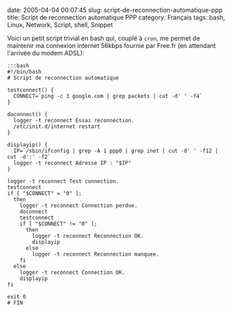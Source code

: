 date: 2005-04-04 00:07:45
slug: script-de-reconnection-automatique-ppp
title: Script de reconnection automatique PPP
category: Français
tags: bash, Linux, Network, Script, shell, Snippet

Voici un petit script trivial en bash qui, couplé à `cron`, me permet de maintenir ma connexion internet 56kbps fournie par Free.fr (en attendant l'arrivée du modem ADSL):

    :::bash
    #!/bin/bash
    # Script de reconnection automatique

    testconnect() {
      CONNECT=`ping -c 3 google.com | grep packets | cut -d' ' -f4`
    }

    doconnect() {
      logger -t reconnect Essai reconnection.
      /etc/init.d/internet restart
    }

    displayip() {
      IP=`/sbin/ifconfig | grep -A 1 ppp0 | grep inet | cut -d' ' -f12 | cut -d':' -f2`
      logger -t reconnect Adresse IP : "$IP"
    }

    logger -t reconnect Test connection.
    testconnect
    if [ "$CONNECT" = "0" ];
      then
        logger -t reconnect Connection perdue.
        doconnect
        testconnect
        if [ "$CONNECT" != "0" ];
          then
            logger -t reconnect Reconnection OK.
            displayip
          else
            logger -t reconnect Reconnection manquee.
        fi
      else
        logger -t reconnect Connection OK.
        displayip
    fi

    exit 0
    # FIN

